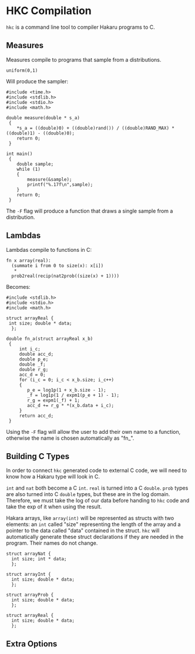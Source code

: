 # HKC Compilation

`hkc` is a command line tool to compiler Hakaru programs to C.


## Measures

Measures compile to programs that sample from a distributions.

````
uniform(0,1)
````

Will produce the sampler:

````
#include <time.h>
#include <stdlib.h>
#include <stdio.h>
#include <math.h>

double measure(double * s_a)
 {
    *s_a = ((double)0) + ((double)rand()) / ((double)RAND_MAX) * ((double)1) - ((double)0);
    return 0;
 }

int main()
 {
    double sample;
    while (1)
    {
        measure(&sample);
        printf("%.17f\n",sample);
    }
    return 0;
 }
````

The `-F` flag will produce a function that draws a single sample from a
distribution.



## Lambdas

Lambdas compile to functions in C:

````
fn x array(real):
  (summate i from 0 to size(x): x[i])
   *
  prob2real(recip(nat2prob((size(x) + 1))))

````

Becomes:

````
#include <stdlib.h>
#include <stdio.h>
#include <math.h>

struct arrayReal {
 int size; double * data;
  };

double fn_a(struct arrayReal x_b)
 {
     int i_c;
     double acc_d;
     double p_e;
     double _f;
     double r_g;
     acc_d = 0;
     for (i_c = 0; i_c < x_b.size; i_c++)
     {
        p_e = log1p(1 + x_b.size - 1);
        _f = log1p(1 / expm1(p_e + 1) - 1);
        r_g = expm1(_f) + 1;
        acc_d += r_g * *(x_b.data + i_c);
     }
     return acc_d;
 }
````

Using the `-F` flag will allow the user to add their own name to a function,
otherwise the name is chosen automatically as "fn_<unique identifier>".


## Building C Types

In order to connect `hkc` generated code to external C code, we will need to
know how a Hakaru type will look in C.

<!-- nat should be an unsigned int in the future -->
`int` and `nat` both become a C `int`. `real` is turned into a C `double`.
`prob` types are also turned into C `double` types, but these are in the log
domain. Therefore, we must take the log of our data before handing to `hkc` code
and take the exp of it when using the result.

Hakara arrays, like `array(int)` will be represented as structs with two
elements: an `int` called "size" representing the length of the array and a
pointer to the data called "data" contained in the struct. `hkc` will
automatically generate these struct declarations if they are needed in the
program. Their names do not change.

````
struct arrayNat {
  int size; int * data;
  };

struct arrayInt {
  int size; double * data;
  };

struct arrayProb {
  int size; double * data;
  };

struct arrayReal {
  int size; double * data;
  };
````


## Extra Options
